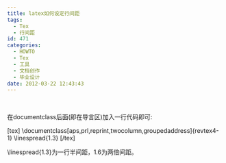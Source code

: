 ```yaml
---
title: latex如何设定行间距
tags:
  - Tex
  - 行间距
id: 471
categories:
  - HOWTO
  - Tex
  - 工具
  - 文档创作
  - 毕业设计
date: 2012-03-22 12:43:43
---
```


&nbsp;

在documentclass后面(即在导言区)加入一行代码即可:

[tex]
\documentclass[aps,prl,reprint,twocolumn,groupedaddress]{revtex4-1}
\linespread{1.3}
[/tex]

\linespread{1.3}为一行半间距，1.6为两倍间距。